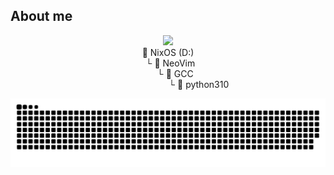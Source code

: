 <h2> About me </h2>

<div align="center">
<picture>
<source 
  srcset="https://github-readme-stats.vercel.app/api?username=ThallysonKodex&show_icons=true&theme=dark"
  media="(prefers-color-scheme: dark)"
/>
<source
  srcset="https://github-readme-stats.vercel.app/api?username=ThallysonKodex&show_icons=true"
  media="(prefers-color-scheme: light), (prefers-color-scheme: no-preference)"
/>
<img src="https://github-readme-stats.vercel.app/api?username=ThallysonKodex&show_icons=true" />
</picture>
</div>

<div align="center">
📂  NixOS (D:) <br>
   &nbsp;&nbsp;└ 📂 NeoVim <br>
          &nbsp;&nbsp;&nbsp;&nbsp;&nbsp;&nbsp;└ 📂 GCC <br>
                &nbsp;&nbsp;&nbsp;&nbsp;&nbsp; &nbsp;&nbsp;&nbsp;&nbsp;&nbsp;&nbsp;&nbsp; &nbsp;&nbsp;&nbsp;&nbsp;&nbsp; &nbsp;&nbsp;&nbsp;&nbsp;&nbsp;└ 📂 python310<br>
</div>

![Snake animation](https://github.com/ThallysonKodex/ThallysonKodex/blob/output/github-contribution-grid-snake.svg)

